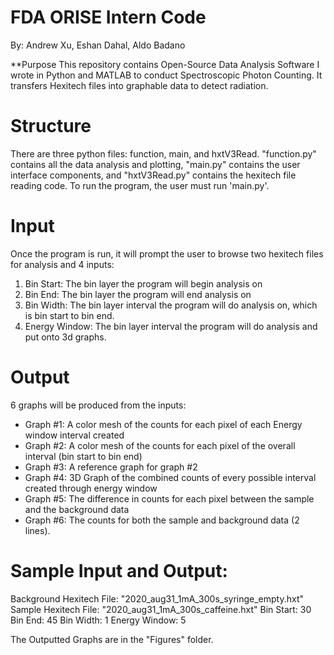 # FDA ORISE Intern Code
By: Andrew Xu, Eshan Dahal, Aldo Badano

**Purpose
This repository contains Open-Source Data Analysis Software I wrote in Python and MATLAB to conduct Spectroscopic Photon Counting. It transfers Hexitech files into graphable data to detect radiation.

# Structure
There are three python files: function, main, and hxtV3Read. "function.py" contains all the data analysis and plotting, "main.py" contains the user interface components, and "hxtV3Read.py" contains the hexitech file reading code. To run the program, the user must run 'main.py'.

# Input
Once the program is run, it will prompt the user to browse two hexitech files for analysis and 4 inputs:
1. Bin Start: The bin layer the program will begin analysis on
2. Bin End: The bin layer the program will end analysis on
3. Bin Width: The bin layer interval the program will do analysis on, which is bin start to bin end.
4. Energy Window: The bin layer interval the program will do analysis and put onto 3d graphs.

# Output
6 graphs will be produced from the inputs:
- Graph #1: A color mesh of the counts for each pixel of each Energy window interval created
- Graph #2: A color mesh of the counts for each pixel of the overall interval (bin start to bin end)
- Graph #3: A reference graph for graph #2
- Graph #4: 3D Graph of the combined counts of every possible interval created through energy window
- Graph #5: The difference in counts for each pixel between the sample and the background data
- Graph #6: The counts for both the sample and background data (2 lines).

# Sample Input and Output:
Background Hexitech File: "2020_aug31_1mA_300s_syringe_empty.hxt"
Sample Hexitech File: "2020_aug31_1mA_300s_caffeine.hxt"
Bin Start: 30
Bin End: 45
Bin Width: 1
Energy Window: 5

The Outputted Graphs are in the "Figures" folder.
